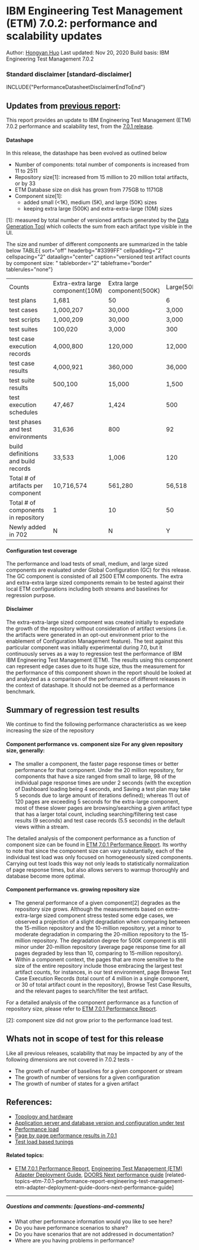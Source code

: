# IBM Engineering Test Management (ETM) 7.0.2: performance and scalability updates 

Author: [Hongyan Huo](Main.HongyanHuo) Last updated: Nov 20, 2020
Build basis: IBM Engineering Test Management 7.0.2

### Standard disclaimer [standard-disclaimer]

INCLUDE{"PerformanceDatasheetDisclaimerEndToEnd"}

## Updates from [previous report](ELMLargeScaleAndPerformanceReportRelease701): 
This report provides an update to IBM Engineering Test Management (ETM) 7.0.2 performance and scalability test, from the [7.0.1 release](https://jazz.net/wiki/bin/view/Deployment/ELMLargeScaleAndPerformanceReportRelease701).

#### Datashape

In this release, the datashape has been evolved as outlined below

-   Number of components: total number of components is increased from
    11 to 2511
-   Repository size\[1\]: increased from 15 million to 20 million total
    artifacts, or by 33
-   ETM Database size on disk has grown from 775GB to 1171GB
-   Component size\[1\]:
    -   added small (\<1K), medium (5K), and large (50K) sizes
    -   keeping extra large (500K) and extra-extra-large (10M) sizes

\[1\]: measured by total number of versioned artifacts generated by the
[Data Generation Tool](https://jazz.net/wiki/bin/view/Main/RQMDatagen)
which collects the sum from each artifact type visible in the UI.

The size and number of different components are summarized in the table
below TABLE{ sort="off" headerbg="#3399FF" cellpadding="2"
cellspacing="2" dataalign="center" caption="versioned test artifact
counts by component size: " tableborder="2" tableframe="border"
tablerules="none"}

|  |  |  |  |  |  |  |
|----|----|----|----|----|----|----|
| Counts | Extra-extra large component(10M) | Extra large component(500K) | Large(50K) | Medium(5K) | Small(\<1K) | Sum in Repo |
| test plans | 1,681 | 50 | 6 | 4 | 1 | 6,281 |
| test cases | 1,000,207 | 30,000 | 3,000 | 400 | 20 | 1,670,207 |
| test scripts | 1,000,209 | 30,000 | 3,000 | 400 | 20 | 1,670,209 |
| test suites | 100,020 | 3,000 | 300 | 40 | 10 | 183,020 |
| test case execution records | 4,000,800 | 120,000 | 12,000 | 1,200 | 40 | 6,420,800 |
| test case results | 4,000,921 | 360,000 | 36,000 | 2,400 | 80 | 10,640,921 |
| test suite results | 500,100 | 15,000 | 1,500 | 160 | 20 | 837,100 |
| test execution schedules | 47,467 | 1,424 | 500 | 200 | 20 | 216,707 |
| test phases and test environments | 31,636 | 800 | 92 | 63 | 20 | 112,586 |
| build definitions and build records | 33,533 | 1,006 | 120 | 70 | 25 | 131,093 |
| Total \# of artifacts per component | 10,716,574 | 561,280 | 56,518 | 4,937 | 256 | 21,888,924 |
| Total \# of components in repository | 1 | 10 | 50 | 450 | 2000 | 2,511 |
| Newly added in 702 | N | N | Y | Y | Y | \- |

#### Configuration test coverage

The performance and load tests of small, medium, and large sized
components are evaluated under Global Configuration (GC) for this
release. The GC component is consisted of all 2500 ETM components. The
extra and extra-extra large sized components remain to be tested against
their local ETM configurations including both streams and baselines for
regression purpose.

#### Disclaimer

The extra-extra-large sized component was created initially to expediate
the growth of the repository without consideration of artifact versions
(i.e. the artifacts were generated in an opt-out environment prior to
the enablement of Configuration Management feature). The test against
this particular component was initially experimental during 7.0, but it
continuously serves as a way to regression test the performance of IBM
IBM Engineering Test Management (ETM). The results using this component
can represent edge cases due to its huge size, thus the measurement for
the performance of this component shown in the report should be looked
at and analyzed as a comparison of the performance of different releases
in the context of datashape. It should not be deemed as a performance
benchmark.

## Summary of regression test results

We continue to find the following performance characteristics as we keep
increasing the size of the repository

#### Component performance vs. component size For any given repository size, generally:

-   The smaller a component, the faster page response times or better
    performance for that component. Under the 20 million repository, for
    components that have a size ranged from small to large, 98 of the
    individual page response times are under 2 seconds (with the
    exception of Dashboard loading being 4 seconds, and Saving a test
    plan may take 5 seconds due to large amount of iterations defined);
    whereas 11 out of 120 pages are exceeding 5 seconds for the
    extra-large component, most of these slower pages are
    browsing/searching a given artifact type that has a larger total
    count, including searching/filtering test case results (9 seconds)
    and test case records (5.5 seconds) in the default views within a
    stream.

The detailed analysis of the component performance as a function of
component size can be found in [ETM 7.0.1 Performance
Report](ELMLargeScaleAndPerformanceReportRelease701). Its worthy to note
that since the component size can vary substantially, each of the
individual test load was only focused on homogeneously sized components.
Carrying out test loads this way not only leads to statistically
normalization of page response times, but also allows servers to warmup
thoroughly and database become more optimal.

#### Component performance vs. growing repository size

-   The general performance of a given component\[2\] degrades as the
    repository size grows. Although the measurements based on
    extre-extra-large sized component stress tested some edge cases, we
    observed a projection of a slight degradation when comparing between
    the 15-million repository and the 10-million repository, yet a minor
    to moderate degradation in comparing the 20-million repository to
    the 15-million repository. The degradation degree for 500K component
    is still minor under 20-million repository (average page response
    time for all pages degraded by less than 10, comparing to 15-million
    repository).
-   Within a component context, the pages that are more sensitive to the
    size of the entire repository include those embracing the largest
    test artifact counts, for instances, in our test environment, page
    Browse Test Case Execution Records (total count of 4 million in a
    single component, or 30 of total artifact count in the repository),
    Browse Test Case Results, and the relevant pages to search/filter
    the test artifact.

For a detailed analysis of the component performance as a function of
repository size, please refer to [ETM 7.0.1 Performance
Report](ELMLargeScaleAndPerformanceReportRelease701).

\[2\]: component size did not grow prior to the performance load test.

## Whats not in scope of test for this release

Like all previous releases, scalability that may be impacted by any of
the following dimensions are not covered in 7.0.2 tests -

-   The growth of number of baselines for a given component or stream
-   The growth of number of versions for a given configuration
-   The growth of number of states for a given artifact

## References:

-   [Topology and
    hardware](https://jazz.net/wiki/bin/view/Deployment/ELMLargeScaleAndPerformanceReportRelease701#Topology_and_network)
-   [Application server and database version and configuration under
    test](https://jazz.net/wiki/bin/view/Deployment/ELMLargeScaleAndPerformanceReportRelease701#Appendix_Key_configuration_param)
-   [Performance
    load](https://jazz.net/wiki/bin/view/Deployment/ELMLargeScaleAndPerformanceReportRelease701#Performance_load)
-   [Page by page performance results in
    7.0.1](https://jazz.net/wiki/bin/view/Deployment/ELMLargeScaleAndPerformanceReportRelease701#Detailed_performance_results)
-   [Test load based
    tunings](https://jazz.net/wiki/bin/view/Deployment/ELMLargeScaleAndPerformanceReportRelease701#Test_load_based_tunings)

#### Related topics: 
- [ETM 7.0.1 Performance Report](ELMLargeScaleAndPerformanceReportRelease701), [Engineering Test Management (ETM) Adapter Deployment Guide](https://jazz.net/wiki/bin/view/Main/ETMAdapterDeploymentGuide#Configuration), [DOORS Next performance guide](https://jazz.net/wiki/bin/view/Deployment/RequirementsManagement70Performance) [related-topics-etm-7.0.1-performance-report-engineering-test-management-etm-adapter-deployment-guide-doors-next-performance-guide]

--------------------

##### Questions and comments: [questions-and-comments]

-   What other performance information would you like to see here?
-   Do you have performance scenarios to share?
-   Do you have scenarios that are not addressed in documentation?
-   Where are you having problems in performance?